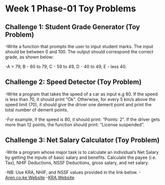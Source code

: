 # Week 1 Phase-01 Toy Problems


## Challenge 1: Student Grade Generator (Toy Problem)

-Write a function that prompts the user to input student marks. The input should be between 0 and 100. The output should correspond the correct grade, as shown below: 

-A > 79, B - 60 to 79, C -  59 to 49, D - 40 to 49, E - less 40.

## Challenge 2: Speed Detector (Toy Problem)

-Write a program that takes the speed of a car as input e.g 80. If the speed is less than 70, it should print “Ok”. Otherwise, for every 5 km/s above the speed limit (70), it should give the driver one demerit point and print the total number of demerit points.

-For example, if the speed is 80, it should print: “Points: 2”. If the driver gets more than 12 points, the function should print: “License suspended”.

## Challenge 3: Net Salary Calculator (Toy Problem)

-Write a program whose major task is to calculate an individual’s Net Salary by getting the inputs of basic salary and benefits. Calculate the payee (i.e. Tax), NHIF Deductions, NSSF Deductions, gross salary, and net salary. 

-NB: Use KRA, NHIF, and NSSF values provided in the link below.
-[Aren.co.ke Website](https://www.aren.co.ke/payroll/taxrates.htm)
-[KRA Website](https://www.kra.go.ke/en/individual/calculate-tax/calculating-tax/paye)

